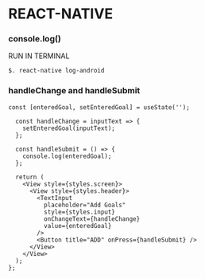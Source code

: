 # REACT-NATIVE

### console.log() 

RUN IN TERMINAL

```
$. react-native log-android
```

### handleChange and handleSubmit

```
const [enteredGoal, setEnteredGoal] = useState('');

  const handleChange = inputText => {
    setEnteredGoal(inputText);
  };

  const handleSubmit = () => {
    console.log(enteredGoal);
  };

  return (
    <View style={styles.screen}>
      <View style={styles.header}>
        <TextInput
          placeholder="Add Goals"
          style={styles.input}
          onChangeText={handleChange}
          value={enteredGoal}
        />
        <Button title="ADD" onPress={handleSubmit} />
      </View>
    </View>
  );
};
```
